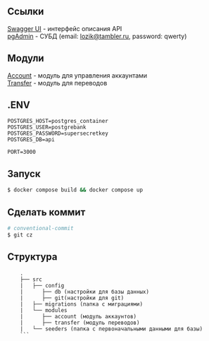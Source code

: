 ## Ссылки

[Swagger UI](http://localhost:3000/api) - интерфейс описания API<br />
[pgAdmin](http://localhost:80) - СУБД (email: lozik@tambler.ru, password: qwerty)

## Модули

[Account](http://localhost:3000/account) - модуль для управления аккаунтами<br />
[Transfer](http://localhost:3000/transfer) - модуль для переводов

## .ENV

```shell
POSTGRES_HOST=postgres_container
POSTGRES_USER=postgrebank
POSTGRES_PASSWORD=supersecretkey
POSTGRES_DB=api

PORT=3000
```

## Запуск

```bash
$ docker compose build && docker compose up
```

## Сделать коммит

```bash
# conventional-commit
$ git cz
```

## Структура

```
    .
    ├── src
    |   ├── config
    |      ├── db (настройки для базы данных)
    |      ├── git(настройки для git)
    |   ├── migrations (папка с миграциями)
    |   └── modules
    |      ├── account (модуль аккаунтов)
    |      ├── transfer (модуль переводов)
    |   └── seeders (папка с первоначальными данными для базы)
    ```
